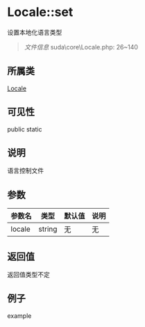 # Locale::set
设置本地化语言类型
> *文件信息* suda\core\Locale.php: 26~140
## 所属类 

[Locale](../Locale.md)

## 可见性

  public  static
## 说明

语言控制文件

## 参数

| 参数名 | 类型 | 默认值 | 说明 |
|--------|-----|-------|-------|
| locale |  string | 无 | 无 |

## 返回值
返回值类型不定

## 例子

example